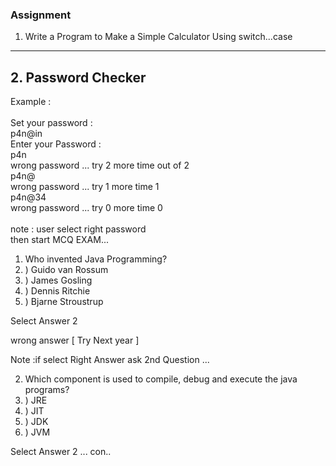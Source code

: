 ### Assignment

1. Write a  Program to Make a Simple Calculator Using switch...case
-------
## 2. Password Checker 
Example : <br><br>
Set your password :<br>
p4n@in<br>
Enter your Password :<br> 
p4n<br>
wrong password ... try 2 more time out of 2<br>
p4n@<br>
wrong password ... try 1 more time 1<br>
p4n@34 <br>
wrong password ... try 0 more time 0<br><br>
note : user select right password <br>
then start MCQ EXAM...<br>

 
1. Who invented Java Programming?
1. ) Guido van Rossum
2. ) James Gosling
3. ) Dennis Ritchie
4. ) Bjarne Stroustrup

Select Answer 2

wrong answer [ Try Next year ] 

Note :if select Right Answer 
ask 2nd Question ...

2. Which component is used to compile, debug and execute the java programs?
1. ) JRE
2. ) JIT
3. ) JDK
4. ) JVM

Select Answer 2 ... con..

